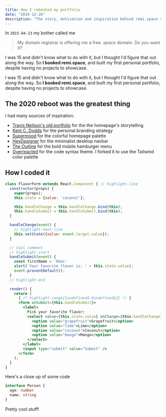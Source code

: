 ```yaml
---
title: How I rebooted my portfolio
date: "2019-12-26"
description: "The story, motivation and inspiration behind remi.space v4.0"
---
```


In `2015-04-23` my bother called me

>My domain registrar is offering me a free *.space* domain. Do you want it?

I was 15 and didn't know what to do with it, but I thought I'd figure that out along the way. So **I booked remi.space**, and built my first personal portfolio, despite having no projects to showcase.

I was 15 and didn't know what to do with it, but I thought I'd figure that out along the way. So **I booked remi.space**, and built my first personal portfolio, despite having no projects to showcase.

## The 2020 reboot was the greatest thing

I had many sources of inspiration:

* [Travis Neilson's old portfolio](https://www.youtube.com/playlist?list=PLqGj3iMvMa4KeBN2krBtcO3U90_7SOl-A) for the the homepage's storytelling
* [Kent C. Dodds](https://kentcdodds.com/) for the personal branding strategy
* [Supermood](https://supermood.fr/) for the colorful homepage palette
* [HeyDesigner](https://heydesigner.com/) for the minimalist desktop navbar
* [The Outline](https://theoutline.com/) for the bold mobile hamburger menu
* [Overreacted](https://overreacted.io) for the code syntax theme. I forked it to use the Tailwind color palette

## How I coded it

```jsx
class FlavorForm extends React.Component { // highlight-line
  constructor(props) {
    super(props);
    this.state = {value: 'coconut'};

    this.handleChange = this.handleChange.bind(this);
    this.handleSubmit = this.handleSubmit.bind(this);
  }

  handleChange(event) {
    // highlight-next-line
    this.setState({value: event.target.value});
  }

  // Cool comment
  // highlight-start
  handleSubmit(event) {
    const firstName = 'Rémi'
    alert('Your favorite flavor is: ' + this.state.value);
    event.preventDefault();
  }
  // highlight-end

  render() {
    return (
      { /* highlight-range{1undefined4-9undefined12} */ }
      <form onSubmit={this.handleSubmit}>
        <label>
          Pick your favorite flavor:
          <select value={this.state.value} onChange={this.handleChange}>
            <option value="grapefruit">Grapefruit</option>
            <option value="lime">Lime</option>
            <option value="coconut">Coconut</option>
            <option value="mango">Mango</option>
          </select>
        </label>
        <input type="submit" value="Submit" />
      </form>
    );
  }
}
```

Here's a close up of some code

```ts
interface Person {
  age: number
  name: string
}
```

Pretty cool stuff!
